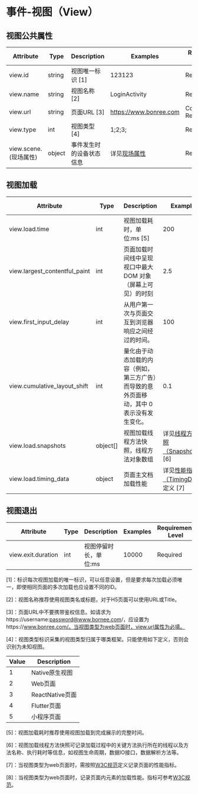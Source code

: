 
# 事件-视图（View）

## 视图公共属性

| Attribute | Type | Description | Examples | Requirement Level |
| -- | -- | -- | -- | -- |
| view.id | string | 视图唯一标识 [1] | 123123 | Required |
| view.name | string | 视图名称 [2] | LoginActivity | Recommended |
| view.url | string | 页面URL [3] | https://www.bonree.com | Conditionally Required |
| view.type | int | 视图类型 [4] | 1;2;3; | Required |
| view.scene.(现场属性) | object | 事件发生时的设备状态信息 | 详见[现场属性](./event_common_scene.md) | Required |

## 视图加载

| Attribute | Type | Description | Examples | Requirement Level |
| -- | -- | -- | -- | -- |
| view.load.time | int | 视图加载耗时，单位:ms [5] | 200 | Required |
| view.largest_contentful_paint | int | 页面加载时间线中呈现视口中最大 DOM 对象（屏幕上可见）的时刻 | 2.5 | Recommended |
| view.first_input_delay | int | 从用户第一次与页面交互到浏览器响应之间经过的时间。 | 100 | Recommended |
| view.cumulative_layout_shift | int | 量化由于动态加载的内容（例如，第三方广告）而导致的意外页面移动，其中 0 表示没有发生变化。 | 0.1 | Recommended |
| view.load.snapshots | object[] | 视图加载线程方法快照，线程方法对象数组 | 详见[线程方法快照（Snapshot）](./event_user_action.md#线程方法快照snapshot) [6] | Conditionally Required |
| view.load.timing_data | object | 页面主文档加载性能 | 详见[性能指标（TimingData）](./event_resource.md#http请求性能指标timingdata)定义 [7] | Conditionally Required |

## 视图退出

| Attribute | Type | Description | Examples | Requirement Level |
| -- | -- | -- | -- | -- |
| view.exit.duration | int | 视图停留时长，单位:ms | 10000 | Required |


[1]：标识每次视图加载的唯一标识，可以任意设置，但是要求每次加载必须唯一，即使相同页面的多次加载也应设置不同的ID。

[2]：视图名称推荐使用视图类名或标题，对于H5页面可以使用URL或Title。

[3]：页面URL中不要携带鉴权信息。如请求为https://username:password@www.bornee.com/，应设置为https://www.bonree.com/。当视图类型为web页面时，view.url属性为必填。

[4]：视图类型标识采集的视图类型归属于哪类框架。只能使用如下定义，否则会识别为未知视图。

| Value | Description |
| -- | -- |
| 1 | Native原生视图 |
| 2 | Web页面 |
| 3 | ReactNative页面 |
| 4 | Flutter页面 |
| 5 | 小程序页面 |

[5]：视图加载耗时推荐使用视图加载到完成展示的完整时间。

[6]：视图加载线程方法快照可记录加载过程中的关键方法执行所在的线程以及方法名称、执行耗时等信息，如视图生命周期，数据IO接口，数据解析方法等。

[7]：当视图类型为web页面时，需按照[W3C规范](https://www.w3.org/TR/navigation-timing/#performancetiming)定义记录页面的性能指标。

[8]：当视图类型为web页面时，记录页面内元素的加载性能。指标可参考[W3C规范](https://www.w3.org/TR/navigation-timing/#performancetiming)。

